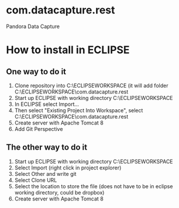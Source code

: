 # com.datacapture.rest
Pandora Data Capture

# How to install in ECLIPSE

## One way to do it

1. Clone repository into C:\ECLIPSEWORKSPACE (it will add folder C:\ECLIPSEWORKSPACE\com.datacapture.rest
2. Start up ECLIPSE with working directory C:\ECLIPSEWORKSPACE
3. In ECLIPSE select Import... 
3. Then select "Existing Project Into Workspace", select C:\ECLIPSEWORKSPACE\com.datacapture.rest
4. Create server with Apache Tomcat 8
5. Add Git Perspective

## The other way to do it

1. Start up ECLIPSE with working directory C:\ECLIPSEWORKSPACE
2. Select Import (right click in project explorer)
3. Select Other and write git
4. Select Clone URL
5. Select the location to store the file (does not have to be in eclipse working directory, could be dropbox)
6. Create server with Apache Tomcat 8


